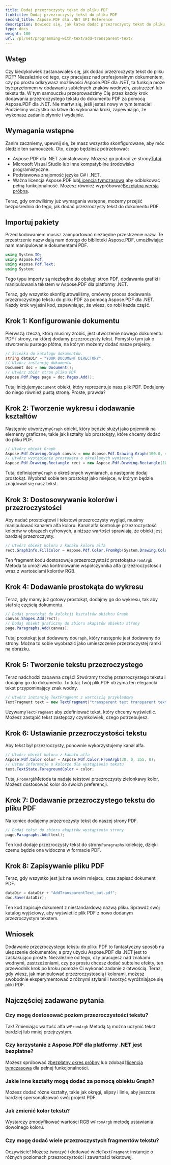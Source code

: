 ```yaml
---
title: Dodaj przezroczysty tekst do pliku PDF
linktitle: Dodaj przezroczysty tekst do pliku PDF
second_title: Aspose.PDF dla .NET API Reference
description: Dowiedz się, jak łatwo dodać przezroczysty tekst do pliku PDF za pomocą Aspose.PDF dla .NET dzięki temu kompleksowemu przewodnikowi. Instrukcje krok po kroku, jak uzyskać idealną przezroczystość.
type: docs
weight: 100
url: /pl/net/programming-with-text/add-transparent-text/
---
```

## Wstęp

Czy kiedykolwiek zastanawiałeś się, jak dodać przezroczysty tekst do pliku PDF? Niezależnie od tego, czy pracujesz nad profesjonalnym dokumentem, czy po prostu odkrywasz możliwości Aspose.PDF dla .NET, ta funkcja może być przełomem w dodawaniu subtelnych znaków wodnych, zastrzeżeń lub tekstu tła. W tym samouczku przeprowadzimy Cię przez każdy krok dodawania przezroczystego tekstu do dokumentu PDF za pomocą Aspose.PDF dla .NET. Nie martw się, jeśli jesteś nowy w tym temacie! Podzielimy wszystko na łatwe do wykonania kroki, zapewniając, że wykonasz zadanie płynnie i wydajnie.

## Wymagania wstępne

Zanim zaczniemy, upewnij się, że masz wszystko skonfigurowane, aby móc śledzić ten samouczek. Oto, czego będziesz potrzebować:

-  Aspose.PDF dla .NET zainstalowany. Możesz go pobrać ze strony[Tutaj](https://releases.aspose.com/pdf/net/).
- Microsoft Visual Studio lub inne kompatybilne środowisko programistyczne.
- Podstawowa znajomość języka C# i .NET.
-  Ważna licencja Aspose.PDF lub[Licencja tymczasowa](https://purchase.aspose.com/temporary-license/) aby odblokować pełną funkcjonalność. Możesz również wypróbować[Bezpłatna wersja próbna](https://releases.aspose.com/).

Teraz, gdy omówiliśmy już wymagania wstępne, możemy przejść bezpośrednio do tego, jak dodać przezroczysty tekst do dokumentu PDF.

## Importuj pakiety

Przed kodowaniem musisz zaimportować niezbędne przestrzenie nazw. Te przestrzenie nazw dają nam dostęp do biblioteki Aspose.PDF, umożliwiając nam manipulowanie dokumentami PDF.

```csharp
using System.IO;
using Aspose.Pdf;
using Aspose.Pdf.Text;
using System;
```

Tego typu importy są niezbędne do obsługi stron PDF, dodawania grafiki i manipulowania tekstem w Aspose.PDF dla platformy .NET.

Teraz, gdy wszystko skonfigurowaliśmy, omówmy proces dodawania przezroczystego tekstu do pliku PDF za pomocą Aspose.PDF dla .NET. Każdy krok wyjaśni kod, zapewniając, że wiesz, co robi każda część.

## Krok 1: Konfigurowanie dokumentu

Pierwszą rzeczą, którą musimy zrobić, jest utworzenie nowego dokumentu PDF i strony, na której dodamy przezroczysty tekst. Pomyśl o tym jak o stworzeniu pustego płótna, na którym możemy dodać nasze projekty.

```csharp
// Ścieżka do katalogu dokumentów.
string dataDir = "YOUR DOCUMENT DIRECTORY";
// Utwórz instancję dokumentu
Document doc = new Document();
// Utwórz zbiór stron pliku PDF
Aspose.Pdf.Page page = doc.Pages.Add();
```

 Tutaj inicjujemy`Document` obiekt, który reprezentuje nasz plik PDF. Dodajemy do niego również pustą stronę. Proste, prawda?

## Krok 2: Tworzenie wykresu i dodawanie kształtów

 Następnie utworzymy`Graph` obiekt, który będzie służył jako pojemnik na elementy graficzne, takie jak kształty lub prostokąty, które chcemy dodać do pliku PDF.

```csharp
// Utwórz obiekt Graph
Aspose.Pdf.Drawing.Graph canvas = new Aspose.Pdf.Drawing.Graph(100.0, 400.0);
// Utwórz wystąpienie prostokąta o określonych wymiarach
Aspose.Pdf.Drawing.Rectangle rect = new Aspose.Pdf.Drawing.Rectangle(100, 100, 400, 400);
```

 Tutaj definiujemy`Graph` o określonych wymiarach, a następnie dodaj prostokąt. Wyobraź sobie ten prostokąt jako miejsce, w którym będzie znajdował się nasz tekst.

## Krok 3: Dostosowywanie kolorów i przezroczystości

Aby nadać prostokątowi i tekstowi przezroczysty wygląd, musimy manipulować kanałem alfa koloru. Kanał alfa kontroluje przezroczystość kolorów w obrazach cyfrowych, a niższe wartości sprawiają, że obiekt jest bardziej przezroczysty.

```csharp
// Utwórz obiekt koloru z kanału koloru alfa
rect.GraphInfo.FillColor = Aspose.Pdf.Color.FromRgb(System.Drawing.Color.FromArgb(128, System.Drawing.Color.FromArgb(12957183)));
```

 Ten fragment kodu dostosowuje przezroczystość prostokąta.`FromArgb` Metoda ta umożliwia kontrolowanie współczynnika alfa (przezroczystości) wraz z wartościami kolorów RGB.

## Krok 4: Dodawanie prostokąta do wykresu

Teraz, gdy mamy już gotowy prostokąt, dodajmy go do wykresu, tak aby stał się częścią dokumentu.

```csharp
// Dodaj prostokąt do kolekcji kształtów obiektu Graph
canvas.Shapes.Add(rect);
// Dodaj obiekt graficzny do zbioru akapitów obiektu strony
page.Paragraphs.Add(canvas);
```

 Tutaj prostokąt jest dodawany do`Graph`, który następnie jest dodawany do strony. Można to sobie wyobrazić jako umieszczenie przezroczystej ramki na obrazku.

## Krok 5: Tworzenie tekstu przezroczystego

Teraz nadchodzi zabawna część! Stwórzmy trochę przezroczystego tekstu i dodajmy go do dokumentu. To tutaj Twój plik PDF otrzyma ten elegancki tekst przypominający znak wodny.

```csharp
// Utwórz instancję TextFragment z wartością przykładową
TextFragment text = new TextFragment("transparent text transparent text transparent text...");
```

 Używamy`TextFragment` aby zdefiniować tekst, który chcemy wyświetlić. Możesz zastąpić tekst zastępczy czymkolwiek, czego potrzebujesz.

## Krok 6: Ustawianie przezroczystości tekstu

Aby tekst był przezroczysty, ponownie wykorzystujemy kanał alfa.

```csharp
// Utwórz obiekt koloru z kanału alfa
Aspose.Pdf.Color color = Aspose.Pdf.Color.FromArgb(30, 0, 255, 0);
// Ustaw informacje o kolorze dla wystąpienia tekstu
text.TextState.ForegroundColor = color;
```

 Tutaj,`FromArgb`Metoda ta nadaje tekstowi przezroczysty zielonkawy kolor. Możesz dostosować kolor do swoich preferencji.

## Krok 7: Dodawanie przezroczystego tekstu do pliku PDF

Na koniec dodajemy przezroczysty tekst do naszej strony PDF.

```csharp
// Dodaj tekst do zbioru akapitów wystąpienia strony
page.Paragraphs.Add(text);
```

 Ten kod dodaje przezroczysty tekst do strony`Paragraphs` kolekcję, dzięki czemu będzie ona widoczna w formacie PDF.

## Krok 8: Zapisywanie pliku PDF

Teraz, gdy wszystko jest już na swoim miejscu, czas zapisać dokument PDF.

```csharp
dataDir = dataDir + "AddTransparentText_out.pdf";
doc.Save(dataDir);
```

Ten kod zapisuje dokument z niestandardową nazwą pliku. Sprawdź swój katalog wyjściowy, aby wyświetlić plik PDF z nowo dodanym przezroczystym tekstem.

## Wniosek

Dodawanie przezroczystego tekstu do pliku PDF to fantastyczny sposób na ulepszenie dokumentów, a przy użyciu Aspose.PDF dla .NET jest to zaskakująco proste. Niezależnie od tego, czy pracujesz nad znakami wodnymi, zastrzeżeniami, czy po prostu chcesz dodać subtelne efekty, ten przewodnik krok po kroku pomoże Ci wykonać zadanie z łatwością. Teraz, gdy wiesz, jak manipulować przezroczystością i kolorami, możesz swobodnie eksperymentować z różnymi stylami i tworzyć wyróżniające się pliki PDF.

## Najczęściej zadawane pytania

### Czy mogę dostosować poziom przezroczystości tekstu?  
 Tak! Zmieniając wartość alfa w`FromArgb` Metodą tą można uczynić tekst bardziej lub mniej przejrzystym.

### Czy korzystanie z Aspose.PDF dla platformy .NET jest bezpłatne?  
 Możesz spróbować z[bezpłatny okres próbny](https://releases.aspose.com/) lub zdobądź[licencja tymczasowa](https://purchase.aspose.com/temporary-license/) dla pełnej funkcjonalności.

### Jakie inne kształty mogę dodać za pomocą obiektu Graph?  
Możesz dodać różne kształty, takie jak okręgi, elipsy i linie, aby jeszcze bardziej spersonalizować swój projekt PDF.

### Jak zmienić kolor tekstu?  
 Wystarczy zmodyfikować wartości RGB w`FromArgb` metodę ustawiania dowolnego koloru.

### Czy mogę dodać wiele przezroczystych fragmentów tekstu?  
Oczywiście! Możesz tworzyć i dodawać wiele`TextFragment` instancje o różnych poziomach przezroczystości i zawartości tekstowej.